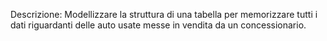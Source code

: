 Descrizione:
Modellizzare la struttura di una tabella per memorizzare tutti i dati riguardanti delle auto usate messe in vendita da un concessionario.